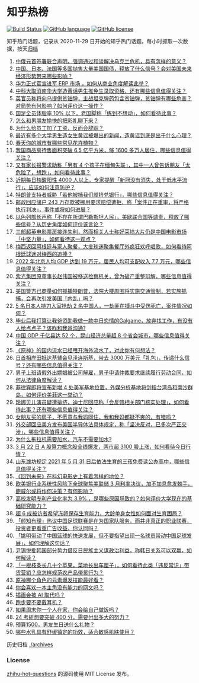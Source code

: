 # 知乎热榜
[![Build Status](https://github.com/ToWeLong/zhihu-hot-questions/workflows/CI/badge.svg)](https://github.com/ToWeLong/zhihu-hot-questions/actions)
[![GitHub language](https://img.shields.io/badge/language-golang-orange.svg)](https://golang.org/)
[![GitHub license](https://img.shields.io/github/license/ToWeLong/zhihu-hot-questions)](https://github.com/ToWeLong/zhihu-hot-questions/blob/main/LICENSE)

知乎热门话题，记录从 2020-11-29 日开始的知乎热门话题。每小时抓取一次数据，按天[归档](./archives)

<!-- BEGIN -->

1. [中俄元首签署联合声明，强调通过和谈解决乌克兰危机，具有怎样的意义？](https://www.zhihu.com/question/591093326)
1. [中国、日本、法国等多国抛售大量美国国债，释放了什么信号？会对美国未来经济形势带来哪些影响？](https://www.zhihu.com/question/590937429)
1. [华为正式官宣进军 ERP 市场 ，如何从商业角度解读此举？](https://www.zhihu.com/question/590745766)
1. [中科大取消南华大学造黄谣男生推免生录取资格，还有哪些信息值得关注？](https://www.zhihu.com/question/591137211)
1. [英官员称将向乌提供贫铀弹，主战坦克弹药包含贫铀弹，贫铀弹有哪些危害？对局势有何影响？如何评价这一操作？](https://www.zhihu.com/question/591145039)
1. [国足全员体脂率 10% 以下，老国脚称「练到不想动」，如何看待此事？](https://www.zhihu.com/question/591004033)
1. [怎么和男朋友愉快的把彩礼聊下来？](https://www.zhihu.com/question/590486180)
1. [为什么给员工加了工资，反而会辞职？](https://www.zhihu.com/question/583705532)
1. [最近有多个大学男生造女生黄谣被爆出的新闻，造黄谣到底是出于什么心理？](https://www.zhihu.com/question/590970456)
1. [春天你的城市有哪些常见花卉植物？](https://www.zhihu.com/question/590599146)
1. [我国商品房待售面积突破 6.5 亿平方米，够 1600 多万人居住，哪些信息值得关注？](https://www.zhihu.com/question/591072890)
1. [又有家长报警求助称「另有 4 个孩子在缅甸失联」，其中一人曾告诉朋友「太危险了，想跑」，如何看待此事？](https://www.zhihu.com/question/590957980)
1. [近期每日核酸阳性 4000 人以上，专家提醒「新冠没有消失，处于低水平流行」，应该如何注意防护？](https://www.zhihu.com/question/591155542)
1. [特朗普支持者威胁「若他被捕我们就挤兑银行」，哪些信息值得关注？](https://www.zhihu.com/question/591086615)
1. [邮政回应储户 243 万存款被挪用要求赔偿遭拒，称「案件正在重审，将严格执行判决」，事件或将如何进展？](https://www.zhihu.com/question/591144117)
1. [以色列部长声称「不存在所谓巴勒斯坦人民」，美欧联合国等谴责，释放了哪些信号？从历史角度如何评价该言论？](https://www.zhihu.com/question/591017116)
1. [三部超英电影票房接连失利，然而相关人士称好莱坞大片仍是中国电影市场「中坚力量」，如何看待这一观点？](https://www.zhihu.com/question/590935368)
1. [梅西返回阿根廷与家人聚餐，大批球迷聚集餐厅外疯狂欢呼唱歌，如何看待阿根廷球迷对梅西的追捧？](https://www.zhihu.com/question/591065531)
1. [2022 年北京人均 GDP 达到 19 万元，居民人均可支配收入 7.7 万元，哪些信息值得关注？](https://www.zhihu.com/question/591030556)
1. [紫光集团原董事长赵伟国被移送检察机关，曾为破产重整辩解，哪些信息值得关注？](https://www.zhihu.com/question/590849147)
1. [美国警方已商量如何抓捕特朗普，法院大楼周围将实施交通管制，若实施抓捕，会再次引发美国「内乱」吗？](https://www.zhihu.com/question/590961772)
1. [5 名日本人持刀入室抢劫 2 名中国人，一劫匪在搏斗中受伤死亡，案件情况如何？](https://www.zhihu.com/question/591140586)
1. [毕业后我打算让我爸资助我做一款中日恋情的Galgame，放弃找工作，有没有人给点点子？该咋和我爸沟通?](https://www.zhihu.com/question/589577269)
1. [中国 GDP 千亿县达 52 个，昆山经济总量超 8 个省会城市，哪些信息值得关注？](https://www.zhihu.com/question/591143916)
1. [《原神》的国内流水已经甩开海外流水了，对此你有何想法？](https://www.zhihu.com/question/534098486)
1. [日首相岸田抵达基辅会见泽连斯基，带去 3000 万美元「礼包」，传递什么信号？还有哪些信息值得关注？](https://www.zhihu.com/question/591161446)
1. [男子上班请假外出嫖娼被公司解雇，男子申请仲裁要求继续履行劳动合同，如何从法律角度解读？](https://www.zhihu.com/question/590969330)
1. [菲律宾即将宣布新增 4 处美军基地位置，外媒分析基地将剑指台湾岛和南沙群岛，如何评价美菲这一举动？](https://www.zhihu.com/question/591195516)
1. [玲娜贝儿演员疑遭排挤，迪士尼回应称「会反馈相关部门核实处理」，如何看待此事？还有哪些信息值得关注？](https://www.zhihu.com/question/590742279)
1. [女朋友买的房子，不愿意与我妈同住，我和我妈都挺不爽的，有错吗？](https://www.zhihu.com/question/588238902)
1. [外交部回应美方发布美国半导体法具体规定，称「坚决反对，已多次严正交涉」，哪些信息值得关注？](https://www.zhihu.com/question/591215563)
1. [为什么拖拉机需要加水，汽车不需要加水?](https://www.zhihu.com/question/571789978)
1. [3 月 22 日 A 股算力概念股全线爆发，两市超 3100 股上涨，如何看待今日行情？](https://www.zhihu.com/question/591141093)
1. [山东潍坊规定 2021 年 5 月 31 日后依法生育的三孩免费读公办高中，哪些信息值得关注？](https://www.zhihu.com/question/591022311)
1. [《回到未来》在科幻电影史上有着怎样的地位？](https://www.zhihu.com/question/587208035)
1. [欧美银行业系统性风险下全球聚焦美联储 3 月利率决议，加不加息愈发棘手，鲍威尔或将作何决策？有何影响？](https://www.zhihu.com/question/591199290)
1. [高校发明专利产业化率为 3.9% ，是哪些原因导致的？如何评价大学现在的基础研究能力？](https://www.zhihu.com/question/590942490)
1. [超 6 成被访者希望冻卵保存生育能力，大龄单身女性如何面对生育困局？](https://www.zhihu.com/question/591001888)
1. [「颜知有理」热议中国足球联赛是在为国家队服务，而并非真正的职业联赛，投资者更看重广告收益，你认同吗？](https://www.zhihu.com/question/591158105)
1. [「姚明带动了中国篮球的快速发展，但不要指望出现一名球员带动中国足球发展」，如何理解这句话？](https://www.zhihu.com/question/590862577)
1. [尹锡悦批韩国部分势力借反日民族主义谋政治利益，称韩日关系可以双赢，如何解读？](https://www.zhihu.com/question/590976393)
1. [「一根枝条长几十个苹果，菜地长出车厘子」，如何看待此类「违反常识」带货营销？应怎样规范农产品带货行为？](https://www.zhihu.com/question/589967905)
1. [原神哪个角色的元素爆发技能最好看？](https://www.zhihu.com/question/587802597)
1. [你会喜欢一本主角没有能力的网文吗？](https://www.zhihu.com/question/584252020)
1. [插画会被 AI 取代吗？](https://www.zhihu.com/question/590744050)
1. [跑步要不要戴耳机？](https://www.zhihu.com/question/589185946)
1. [如果周末你一个人在家，你会给自己做饭吗？](https://www.zhihu.com/question/590524913)
1. [24 考研想要突破 400 分，需要付出多大的努力？](https://www.zhihu.com/question/588106735)
1. [预算1500，男友生日送什么礼物？](https://www.zhihu.com/question/590471054)
1. [哪些水乳具有舒缓镇定的功效，适合敏感肌肤使用？](https://www.zhihu.com/question/588495345)

<!-- END -->

历史归档 [./archives](./archives)


### License
[zhihu-hot-questions](https://github.com/towelong/zhihu-hot-questions) 的源码使用 MIT License 发布。